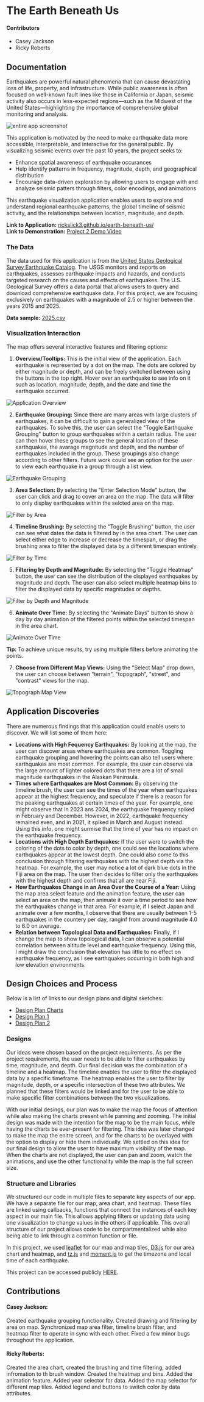 # The Earth Beneath Us

#### Contributors

- Casey Jackson
- Ricky Roberts

## Documentation

Earthquakes are powerful natural phenomena that can cause devastating loss of life, property, and infrastructure. While public awareness is often focused on well-known fault lines like those in California or Japan, seismic activity also occurs in less-expected regions—such as the Midwest of the United States—highlighting the importance of comprehensive global monitoring and analysis.

![entire app screenshot](/documentation-files/entire-app.png)

This application is motivated by the need to make earthquake data more accessible, interpretable, and interactive for the general public. By visualizing seismic events over the past 10 years, the project seeks to: 

- Enhance spatial awareness of earthquake occurances
- Help identify patterns in frequency, magnitude, depth, and geographical distribution
- Encourage data-driven exploration by allowing users to engage with and analyze seismic patters through filters, color encodings, and animations

This earthquake visualization application enables users to explore and understand regional earthquake patterns, the global timeline of seismic activity, and the relationships between location, magnitude, and depth. 

**Link to Application:** [rickslick3.github.io/earth-beneath-us/](https://rickslick3.github.io/earth-beneath-us/) <br/>
**Link to Demonstration:** [Project 2 Demo Video](https://drive.google.com/file/d/1f_FE7lhhpkl1_YFgjMT1pDq0Cz8zy7l2/view?usp=sharing)

### The Data

The data used for this application is from the [United States Geological Survey Earthquake Catalog](https://earthquake.usgs.gov/earthquakes/search/). The USGS monitors and reports on earthquakes, assesses earthquake impacts and hazards, and conducts targeted research on the causes and effects of earthquakes. The U.S. Geological Survey offers a data portal that allows users to query and download comprehensive earthquake data. For this project, we are focusing exclusively on earthquakes with a magnitude of 2.5 or higher between the years 2015 and 2025.

**Data sample:** [2025.csv](/data/2025.csv)

### Visualization Interaction

The map offers several interactive features and filtering options:

1. **Overview/Tooltips:** This is the initial view of the application. Each earthquake is represented by a dot on the map. The dots are colored by either magnitude or depth, and can be freely switched between using the buttons in the top right. Hover over an earthquake to see info on it such as location, magnitude, depth, and the date and time the earthquake occurred.

![Application Overview](/documentation-files/overview-tooltips.png)

2. **Earthquake Grouping:** Since there are many areas with large clusters of earthquakes, it can be difficult to gain a generalized view of the earthquakes. To solve this, the user can select the "Toggle Earthquake Grouping" button to group earthquakes within a certain radius. The user can then hover these groups to see the general location of these earthquakes, the avarage magnitude and depth, and the number of earthquakes included in the group. These groupings also change according to other filters. Future work could see an option for the user to view each earthquake in a group through a list view.

![Earthquake Grouping](/documentation-files/earthquake-grouping.png)

3. **Area Selection:** By selecting the "Enter Selection Mode" button, the user can click and drag to cover an area on the map. The data will filter to only display earthquakes within the selcted area on the map. 

![Filter by Area](/documentation-files/area-selection.png)

4. **Timeline Brushing:** By selecting the "Toggle Brushing" button, the user can see what dates the data is filtered by in the area chart. The user can select either edge to increase or decrease the timespan, or drag the brushing area to filter the displayed data by a different timespan entirely. 

![Filter by Time](/documentation-files/timeline-brushing.png)

5. **Filtering by Depth and Magnitude:** By selecting the "Toggle Heatmap" button, the user can see the distribution of the displayed earthquakes by magnitude and depth. The user can also select multiple heatmap bins to filter the displayed data by specific magnitudes or depths. 

![Filter by Depth and Magnitude](/documentation-files/heatmap-filter.png)

6. **Animate Over Time:** By selecting the "Animate Days" button to show a day by day animation of the filtered points within the selected timespan in the area chart. 

![Animate Over Time](/documentation-files/animation.png)

**Tip:** To achieve unique results, try using multiple filters before animating the points. 

7. **Choose from Different Map Views:** Using the "Select Map" drop down, the user can choose between "terrain", "topograph", "street", and "contrast" views for the map.

![Topograph Map View](/documentation-files/topograph.png)

## Application Discoveries

There are numerous findings that this application could enable users to discover. We will list some of them here:

- **Locations with High Fequency Earthquakes:** By looking at the map, the user can discover areas where earthquakes are common. Toggling earthquake grouping and hovering the points can also tell users where earthquakes are most common. For example, the user can observe via the large amount of lighter colored dots that there are a lot of small magnitude earthquakes in the Alaskan Peninsula.
- **Times where Earthquakes are Most Common:** By observing the timeline brush, the user can see the times of the year when earthquakes appear at the highest frequency, and speculate if there is a reason for the peaking earthquakes at certain times of the year. For example, one might observe that in 2023 ans 2024, the earthquake frequency spiked in February and December. However, in 2022, earthquake frequency remained even, and in 2021, it spiked in March and August instead. Using this info, one might surmise that the time of year has no impact on the earthquake frequency.
- **Locations with High Depth Earthquakes:** If the user were to switch the coloring of the dots to color by depth, one could see the locations where earthquakes appear at the lowest depth. One could also come to this conclusion through filtering earthquakes with the highest depth via the heatmap. For example, the user may notice a lot of dark blue dots in the Fiji area on the map. The user then decides to filter only the earthquakes with the highest depth and confirms that all are near Fiji.
- **How Earthquakes Change in an Area Over the Course of a Year:** Using the map area select feature and the animation feature, the user can select an area on the map, then animate it over a time period to see how the earthquakes change in that area. For example, if I select Japan and animate over a few months, I observe that there are usually between 1-5 earthquakes in the countery per day, ranginf from around magnitude 4.0 to 6.0 on average.
- **Relation between Topological Data and Earthquakes:** Finally, if I change the map to show topological data, I can observe a potential correlation between altitude level and earthquake frequency. Using this, I might draw the conclusion that elevation has little to no effect on earthquake frequency, as I see earthquakes occurring in both high and low elevation environments.

## Design Choices and Process

Below is a list of links to our design plans and digital sketches:

- [Design Plan Charts](/documentation-files/design-plan-charts.pdf)
- [Design Plan 1](/documentation-files/design-plan-1.pdf)
- [Design Plan 2](/documentation-files/design-plan-2.pdf)

### Designs

Our ideas were chosen based on the project requirements. As per the project requirements, the user needs to be able to filter earthquakes by time, magnitude, and depth. Our final decision was the combination of a timeline and a heatmap. The timeline enables the user to filter the displayed data by a specific timeframe. The heatmap enables the user to filter by magnitude, depth, or a specific intersection of these two attributes. We planned that these filters would be linked and for the user to be able to make specific filter combinations between the two visualizations. 

With our initial desings, our plan was to make the map the focus of attention while also making the charts present while panning and zooming. The initial design was made with the intention for the map to be the main focus, while having the charts be ever-present for filtering. This idea was later changed to make the map the enitre screen, and for the charts to be overlayed with the option to display or hide them individually. We settled on this idea for our final design to allow the user to have maximum visibility of the map. When the charts are not displayed, the user can pan and zoom, watch the animations, and use the other functionality while the map is the full screen size.

### Structure and Libraries

We structured our code in multiple files to separate key aspects of our app. We have a separate file for our map, area chart, and heatmap. These files are linked using callbacks, functions that connect the instances of each key aspect in our main file. This allows applying filters or updating data using one visualization to change values in the others if applicable. This overall structure of our project allows code to be compartmentalized while also being able to link through a common function or file. 

In this project, we used [leaflet](https://leafletjs.com/) for our map and map tiles, [D3.js](https://d3js.org/) for our area chart and heatmap, and [tz.js](https://github.com/photostructure/tz-lookup) and [moment.js](https://momentjs.com/timezone/) to get the timezone and local time of each earthquake. 

This project can be accessed publicly [HERE](https://rickslick3.github.io/earth-beneath-us/).

## Contributions

#### Casey Jackson:

Created earthquake grouping functionality. Created drawing and filtering by area on map. Synchronized map area filter, timeline brush filter, and heatmap filter to operate in sync with each other. Fixed a few minor bugs throughout the application.

#### Ricky Roberts:

Created the area chart, created the brushing and time filtering, added infromation to th brush window. Created the heatmap and bins. Added the animation feature. Added year selector for data. Added the map selector for different map tiles. Added legend and buttons to switch color by data attributes. 
